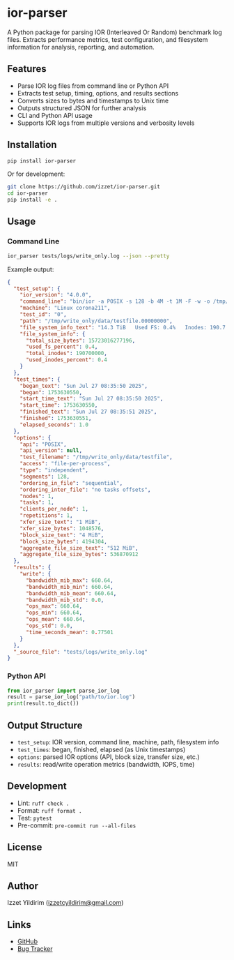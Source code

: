 # ior-parser

A Python package for parsing IOR (Interleaved Or Random) benchmark log files. Extracts performance metrics, test configuration, and filesystem information for analysis, reporting, and automation.

## Features

- Parse IOR log files from command line or Python API
- Extracts test setup, timing, options, and results sections
- Converts sizes to bytes and timestamps to Unix time
- Outputs structured JSON for further analysis
- CLI and Python API usage
- Supports IOR logs from multiple versions and verbosity levels

## Installation

```bash
pip install ior-parser
```

Or for development:

```bash
git clone https://github.com/izzet/ior-parser.git
cd ior-parser
pip install -e .
```

## Usage

### Command Line

```bash
ior_parser tests/logs/write_only.log --json --pretty
```

Example output:

```json
{
  "test_setup": {
    "ior_version": "4.0.0",
    "command_line": "bin/ior -a POSIX -s 128 -b 4M -t 1M -F -w -o /tmp/write_only/data/testfile",
    "machine": "Linux corona211",
    "test_id": "0",
    "path": "/tmp/write_only/data/testfile.00000000",
    "file_system_info_text": "14.3 TiB   Used FS: 0.4%   Inodes: 190.7 Mi   Used Inodes: 0.4%",
    "file_system_info": {
      "total_size_bytes": 15723016277196,
      "used_fs_percent": 0.4,
      "total_inodes": 190700000,
      "used_inodes_percent": 0.4
    }
  },
  "test_times": {
    "began_text": "Sun Jul 27 08:35:50 2025",
    "began": 1753630550,
    "start_time_text": "Sun Jul 27 08:35:50 2025",
    "start_time": 1753630550,
    "finished_text": "Sun Jul 27 08:35:51 2025",
    "finished": 1753630551,
    "elapsed_seconds": 1.0
  },
  "options": {
    "api": "POSIX",
    "api_version": null,
    "test_filename": "/tmp/write_only/data/testfile",
    "access": "file-per-process",
    "type": "independent",
    "segments": 128,
    "ordering_in_file": "sequential",
    "ordering_inter_file": "no tasks offsets",
    "nodes": 1,
    "tasks": 1,
    "clients_per_node": 1,
    "repetitions": 1,
    "xfer_size_text": "1 MiB",
    "xfer_size_bytes": 1048576,
    "block_size_text": "4 MiB",
    "block_size_bytes": 4194304,
    "aggregate_file_size_text": "512 MiB",
    "aggregate_file_size_bytes": 536870912
  },
  "results": {
    "write": {
      "bandwidth_mib_max": 660.64,
      "bandwidth_mib_min": 660.64,
      "bandwidth_mib_mean": 660.64,
      "bandwidth_mib_std": 0.0,
      "ops_max": 660.64,
      "ops_min": 660.64,
      "ops_mean": 660.64,
      "ops_std": 0.0,
      "time_seconds_mean": 0.77501
    }
  },
  "_source_file": "tests/logs/write_only.log"
}
```

### Python API

```python
from ior_parser import parse_ior_log
result = parse_ior_log("path/to/ior.log")
print(result.to_dict())
```

## Output Structure

- `test_setup`: IOR version, command line, machine, path, filesystem info
- `test_times`: began, finished, elapsed (as Unix timestamps)
- `options`: parsed IOR options (API, block size, transfer size, etc.)
- `results`: read/write operation metrics (bandwidth, IOPS, time)

## Development

- Lint: `ruff check .`
- Format: `ruff format .`
- Test: `pytest`
- Pre-commit: `pre-commit run --all-files`

## License

MIT

## Author

Izzet Yildirim (<izzetcyildirim@gmail.com>)

## Links

- [GitHub](https://github.com/izzet/ior-parser)
- [Bug Tracker](https://github.com/izzet/ior-parser/issues)
